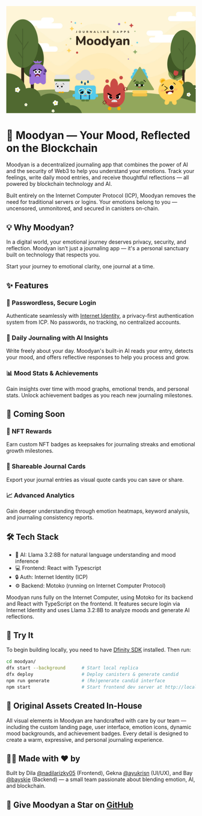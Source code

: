![Moodyan](/assets/cover.jpg)

# 🌙 Moodyan — Your Mood, Reflected on the Blockchain

Moodyan is a decentralized journaling app that combines the power of AI and the security of Web3 to help you understand your emotions. Track your feelings, write daily mood entries, and receive thoughtful reflections — all powered by blockchain technology and AI.

Built entirely on the Internet Computer Protocol (ICP), Moodyan removes the need for traditional servers or logins. Your emotions belong to you — uncensored, unmonitored, and secured in canisters on-chain.

## 💡 Why Moodyan?

In a digital world, your emotional journey deserves privacy, security, and reflection. Moodyan isn’t just a journaling app — it's a personal sanctuary built on technology that respects you.

Start your journey to emotional clarity, one journal at a time.

## ✨ Features

### 🔐 Passwordless, Secure Login

Authenticate seamlessly with [Internet Identity](https://identity.ic0.app/), a privacy-first authentication system from ICP. No passwords, no tracking, no centralized accounts.

### 📓 Daily Journaling with AI Insights

Write freely about your day. Moodyan's built-in AI reads your entry, detects your mood, and offers reflective responses to help you process and grow.

### 📊 Mood Stats & Achievements

Gain insights over time with mood graphs, emotional trends, and personal stats. Unlock achievement badges as you reach new journaling milestones.

## 🚧 Coming Soon

### 🧬 NFT Rewards

Earn custom NFT badges as keepsakes for journaling streaks and emotional growth milestones.

### 💌 Shareable Journal Cards

Export your journal entries as visual quote cards you can save or share.

### 📈 Advanced Analytics

Gain deeper understanding through emotion heatmaps, keyword analysis, and journaling consistency reports.

## 🛠️ Tech Stack

- 🧠 AI: Llama 3.2:8B for natural language understanding and mood inference
- 💻 Frontend: React with Typescript
- 🔒 Auth: Internet Identity (ICP)
- ⚙️ Backend: Motoko (running on Internet Computer Protocol)

Moodyan runs fully on the Internet Computer, using Motoko for its backend and React with TypeScript on the frontend. It features secure login via Internet Identity and uses Llama 3.2:8B to analyze moods and generate AI reflections.

## 🚀 Try It

To begin building locally, you need to have [Dfinity SDK](https://sdk.dfinity.org/) installed. Then run:

```bash
cd moodyan/
dfx start --background      # Start local replica
dfx deploy                  # Deploy canisters & generate candid
npm run generate            # (Re)generate candid interface
npm start                   # Start frontend dev server at http://localhost:8080
```

## 🎨 Original Assets Created In-House

All visual elements in Moodyan are handcrafted with care by our team — including the custom landing page, user interface, emotion icons, dynamic mood backgrounds, and achievement badges. Every detail is designed to create a warm, expressive, and personal journaling experience.

## 👩‍💻 Made with ❤️ by

Built by Dila [@nadilarizky05](https://github.com/nadilarizky05) (Frontend), Gekna [@ayukrisn](https://github.com/ayukrisn) (UI/UX), and Bay [@bayskie](https://github.com/bayskie) (Backend) — a small team passionate about blending emotion, AI, and blockchain.

## 🌟 Give Moodyan a Star on [GitHub](https://github.com/bayskie/moodyan)
